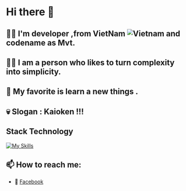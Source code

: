# Hi there 👋
## 🙋‍♂️ I'm developer ,from VietNam ![Vietnam](https://raw.githubusercontent.com/stevenrskelton/flag-icon/master/png/16/country-4x3/vn.png "Vietnam") and codename as Mvt.
## 💁‍♂️ I am a person who likes to turn complexity into simplicity.
## 💋 My favorite is learn a new things .
## 💀 Slogan : Kaioken !!!
## Stack Technology
[![My Skills](https://skillicons.dev/icons?i=js,html,css,java,kotlin,nodejs,react&theme=light)](https://skillicons.dev)

## 📫 How to reach me:
* 💋 [Facebook](https://www.facebook.com/sieuphammaitien594)
